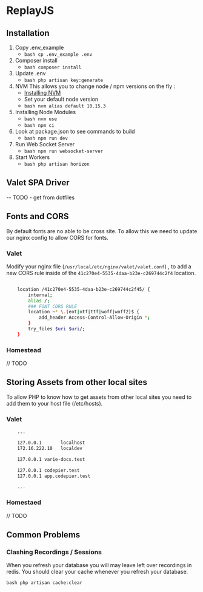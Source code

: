 # ReplayJS

## Installation

1. Copy .env_example
   - `bash cp .env_example .env`
2. Composer install
   - `bash composer install`
3. Update .env
   - `bash php artisan key:generate`
4. NVM
   This allows you to change node / npm versions on the fly :
   - [Installing NVM](https://github.com/creationix/nvm)
   - Set your default node version
   - `bash nvm alias default 10.15.3`
5. Installing Node Modules
   - `bash nvm use`
   - `bash npm ci`
6. Look at package.json to see commands to build
   - `bash npm run dev`
7. Run Web Socket Server
   - `bash npm run websocket-server`
8. Start Workers
   - `bash php artisan horizon`

## Valet SPA Driver

-- TODO - get from dotfiles

## Fonts and CORS

By default fonts are no able to be cross site. To allow this we need to update our nginx config to allow CORS for fonts.

### Valet

Modify your nginx file (`/usr/local/etc/nginx/valet/valet.conf`) , to add a new CORS rule
inside of the `41c270e4-5535-4daa-b23e-c269744c2f4` location.

```bash

    location /41c270e4-5535-4daa-b23e-c269744c2f45/ {
        internal;
        alias /;
        ### FONT CORS RULE
        location ~* \.(eot|otf|ttf|woff|woff2)$ {
            add_header Access-Control-Allow-Origin *;
        }
        try_files $uri $uri/;
    }

```

### Homestead

// TODO

## Storing Assets from other local sites

To allow PHP to know how to get assets from other local sites you need to add them to your host file (/etc/hosts).

### Valet

```bash
    ...

    127.0.0.1       localhost
    172.16.222.10   localdev

    127.0.0.1 varie-docs.test

    127.0.0.1 codepier.test
    127.0.0.1 app.codepier.test

    ...
```

### Homestaed

// TODO

## Common Problems

### Clashing Recordings / Sessions

When you refresh your database you will may leave left over recordings in redis.
You should clear your cache whenever you refresh your database.

`bash php artisan cache:clear`
